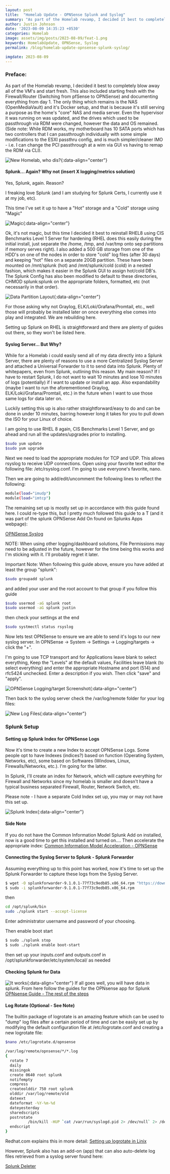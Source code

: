 ```yaml
---
layout: post
title:  "Homelab Update - OPNSense Splunk and Syslog"
summary: "As part of the Homelab revamp, I decided it best to completely blow away all of the VM's and start fresh. "
author: Justin Johnson
date: '2023-08-09 14:35:23 +0530'
categories: Homelab
image: assets/img/posts/2023-08-09/feat-1.png
keywords: HomelabUpdate, OPNSense, Syslog
permalink: /blog/homelab-update-opnsense-splunk-syslog/

imgdate: 2023-08-09
---
```


### Preface:
As part of the Homelab revamp, I decided it best to completely blow away all of the VM's and start fresh. This also included starting fresh with the Firewall/Router (Switching from pfSense to OPNSense) and documenting everything from day 1. The only thing which remains is the NAS (OpenMediaVault) and it's Docker setup, and that is because it's still serving a purpose as the home's "core" NAS and media server. Even the hypervisor it was running on was updated, and the drives which used to be passthrough via RDM were changed, however the data and OS remained. (Side note: While RDM works, my motherboard has 10 SATA ports which has two controllers that I can passthrough individually with some simple modifications to the ESXI passthru config, and is much simpler/cleaner IMO - i.e. I can change the PCI passthrough at a wim via GUI vs having to remap the RDM via CLI). 


![New Homelab, who dis?](/assets/img/posts/{{page.imgdate}}/1.png){:data-align="center"}

#### Splunk... Again? Why not (insert X logging/metrics solution)
Yes, Splunk, again. Reason? 

I freaking love Splunk (and I am studying for Splunk Certs, I currently use it at my job, etc). 

This time I've set it up to have a "Hot" storage and a "Cold" storage using "Magic"

![Magic](/assets/img/posts/{{page.imgdate}}/2.jpg){:data-align="center"}

Ok, it's not magic, but this time I decided it best to reinstall RHEL8 using CIS Benchmarks Level 1 Server for hardening (RHEL does this easily during the initial install, just separate the /home, /tmp, and /var/tmp onto sep partitions if memory serves right). I also added a 500 GB storage from one of the HDD's on one of the nodes in order to store "cold" log files (after 30 days) and keeping "hot" files on a separate 20GB partition. These have been mounted on /mnt/splunk (hot) and /mnt/splunk/cold (cold) in a nested fashion, which makes it easier in the Splunk GUI to assign hot/cold DB's. The Splunk Config has also been modified to default to these directories, CHMOD splunk:splunk on the appropriate folders, formatted, etc (not necessarily in that order).

![Data Partition Layout](/assets/img/posts/{{page.imgdate}}/3.png){:data-align="center"}

For those asking why not Graylog, ELK/Loki/Grafana/Promtail, etc., well those will probably be installed later on once everything else comes into play and integrated. We are rebuilding here.

Setting up Splunk on RHEL is straightforward and there are plenty of guides out there, so they won't be listed here.

#### Syslog Server... But Why?
While for a Homelab i could easily send all of my data directly into a Splunk Server, there are plenty of reasons to use a more Centralized Syslog Server and attached a Universal Forwarder to it to send data into Splunk. Plenty of whitepapers, even from Splunk, outlining this reason. My main reason? If I have to restart Splunk, I do not want to wait 10 minutes and lose 10 minutes of logs (potentially) if I want to update or install an app. Also expandability (maybe I want to run the aforementioned Graylog, ELK/Loki/Grafana/Promtail, etc.) in the future when I want to use those same logs for data later on.

Luckily setting this up is also rather straightforward/easy to do and can be done in under 10 minutes, barring however long it takes for you to pull down the ISO for your Linux of choice.

I am going to use RHEL 8 again, CIS Benchmarks Level 1 Server, and go ahead and run all the updates/upgrades prior to installing.

```bash
$sudo yum update
$sudo yum upgrade
```
Next we need to load the appropriate modules for TCP and UDP. This allows rsyslog to receive UDP connections. Open using your favorite text editor the following file:
/etc/rsyslog.conf. I'm going to use everyone's favorite, nano.

Then we are going to add/edit/uncomment the following lines to reflect the following:

```bash
module(load="imudp")
module(load="imtcp")
```
The remaining set up is mostly set up in accordance with this guide found here. I could re-type this, but I pretty much followed this guide to a T (and it was part of the splunk OPNSense Add On found on Splunks Apps webpage):

[OPNSense Syslog](https://splunk-opnsense-ta.ztsplunker.com/guides/guide-syslog/)

NOTE: When using other logging/dashboard solutions, File Permissions may need to be adjusted in the future, however for the time being this works and I'm sticking with it. I'll probably regret it later.

Important Note: When following this guide above, ensure you have added at least the group "splunk":
```bash
$sudo groupadd splunk
```

and added your user and the root account to that group if you follow this guide

```bash
$sudo usermod -aG splunk root
$sudo usermod -aG splunk justin
```
then check your settings at the end

```bash
$sudo systmectl status rsyslog
```
Now lets test OPNSense to ensure we are able to send it's logs to our new syslog server. In OPNSense -> System -> Settings -> Logging/targets -> click the "+".

I'm going to use TCP transport and for Applications leave blank to select everything, Keep the "Levels" at the default values, Facilities leave blank (to select everything) and enter the appropriate Hostname and port (514) and rfc5424 unchecked. Enter a description if you wish. Then click "save" and "apply".

![OPNSense Logging/target Screenshot](/assets/img/posts/{{page.imgdate}}/4.png){:data-align="center"}

Then back to the syslog server check the /var/log/remote folder for your log files:

![New Log Files](/assets/img/posts/{{page.imgdate}}/5.png){:data-align="center"}

### Splunk Setup
#### Setting up Splunk Index for OPNSense Logs
Now it's time to create a new Index to accept OPNSense Logs. Some people opt to have Indexes (indices?) based on function (Operating System, Networks, etc), some based on Softwares (Windows, Linux, Firewalls/Networks, etc.). I'm going for the latter.

In Splunk, I'll create an index for Network, which will capture everything for Firewall and Networks since my homelab is smaller and doesn't have a typical business separated Firewall, Router, Network Switch, etc.

Please note - I have a separate Cold Index set up, you may or may not have this set up.

![Splunk Index](/assets/img/posts/{{page.imgdate}}/6.png){:data-align="center"}

#### Side Note
If you do not have the Common Information Model Splunk Add on installed, now is a good time to get this installed and turned on.... Then accelerate the appropriate index:
[Common Information Model Acceleration - OPNSense](https://splunk-opnsense.ztsplunker.com/getting-started/configure/configure-dma/#enable-acceleration)


#### Connecting the Syslog Server to Splunk - Splunk Forwarder
Assuming everything up to this point has worked, now it's time to set up the Splunk Forwarder to capture these logs from the Syslog Server.

```bash
$ wget -O splunkforwarder-9.1.0.1-77f73c9edb85.x86_64.rpm "https://download.splunk.com/products/universalforwarder/releases/9.1.0.1/linux/splunkforwarder-9.1.0.1-77f73c9edb85.x86_64.rpm"
$ sudo -i splunkforwarder-9.1.0.1-77f73c9edb85.x86_64.rpm
```
then
```bash
cd /opt/splunk/bin
sudo ./splunk start --accept-license
```

Enter administrator username and password of your choosing.

Then enable boot start
```bash
$ sudo ./splunk stop
$ sudo ./splunk enable boot-start
```

then set up your inputs.conf and outputs.conf in /opt/splunkforwarder/etc/system/local/ as needed

#### Checking Splunk for Data
![It works](/assets/img/posts/{{page.imgdate}}/7.png){:data-align="center"}
If all goes well, you will have data in splunk. From here follow the guides for the OPNsense app for Splunk
[OPNsense Guide - The rest of the steps](https://splunk-opnsense.ztsplunker.com/getting-started/configure/configure-macros/)

#### Log Rotate (Optional - See Note)
The builtin package of logrotate is an amazing feature which can be used to "dump" log files after a certain period of time and can be easily set up by modifying the default configuration file at /etc/logrotate.conf and creating a new logrotate file:

```bash
$nano /etc/logrotate.d/opnsense
```
```bash
/var/log/remote/opnsense/*/*.log
{
  rotate 7
  daily
  missingok
  create 0640 root splunk
  notifempty
  compress
  createolddir 750 root splunk
  olddir /var/log/remote/old
  dateext
  dateformat -%Y-%m-%d
  dateyesterday
  sharedscripts
  postrotate
          /bin/kill -HUP `cat /var/run/syslogd.pid 2> /dev/null` 2> /dev/null || true
  endscript
}
```
Redhat.com explains this in more detail:
[Setting up logrotate in Linix](https://www.redhat.com/sysadmin/setting-logrotate)

However, Splunk also has an add-on (app) that can also auto-delete log files retrieved from a syslog server found here:

[Splunk Deleter](https://splunkbase.splunk.com/app/5356)